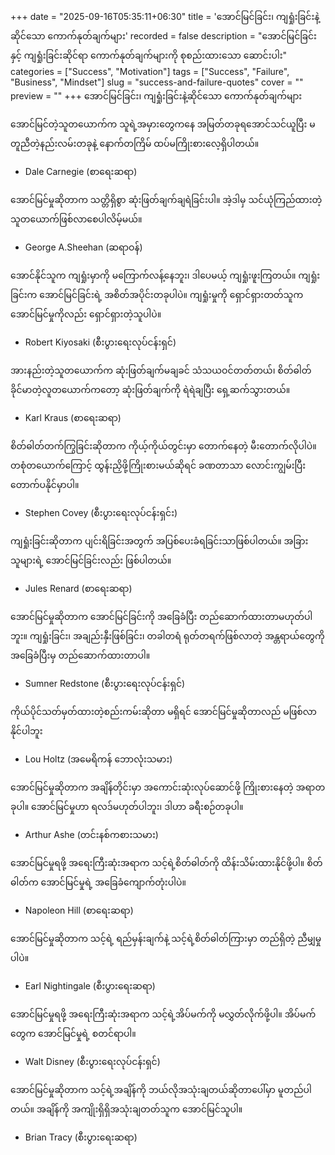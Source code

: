 +++
date = "2025-09-16T05:35:11+06:30"
title = 'အောင်မြင်ခြင်း၊ ကျရှုံးခြင်းနဲ့ဆိုင်သော ကောက်နုတ်ချက်များ'
recorded = false
description = "အောင်မြင်ခြင်းနှင့် ကျရှုံးခြင်းဆိုင်ရာ ကောက်နုတ်ချက်များကို စုစည်းထားသော ဆောင်းပါး"
categories = ["Success", "Motivation"]
tags = ["Success", "Failure", "Business", "Mindset"]
slug = "success-and-failure-quotes"
cover = ""
preview = ""
+++
အောင်မြင်ခြင်း၊ ကျရှုံးခြင်းနဲ့ဆိုင်သော ကောက်နုတ်ချက်များ

အောင်မြင်တဲ့သူတယောက်က သူရဲ့အမှားတွေကနေ အမြတ်တခုရအောင်သင်ယူပြီး မတူညီတဲ့နည်းလမ်းတခုနဲ့ နောက်တကြိမ် ထပ်မကြိုးစားလေ့ရှိပါတယ်။
- Dale Carnegie (စာရေးဆရာ)

အောင်မြင်မှုဆိုတာက သတ္တိရှိစွာ ဆုံးဖြတ်ချက်ချရဲခြင်းပါ။ အဲ့ဒါမှ သင်ယုံကြည်ထားတဲ့ သူတယောက်ဖြစ်လာစေပါလိမ့်မယ်။
- George A.Sheehan (ဆရာဝန်)

အောင်နိုင်သူက ကျရှုံးမှာကို မကြောက်လန့်နေဘူး၊ ဒါပေမယ့် ကျရှုံးဖူးကြတယ်။ ကျရှုံးခြင်းက အောင်မြင်ခြင်းရဲ့ အစိတ်အပိုင်းတခုပါပဲ။ ကျရှုံးမှုကို ရှောင်ရှားတတ်သူက အောင်မြင်မှုကိုလည်း ရှောင်ရှားတဲ့သူပါပဲ။
- Robert Kiyosaki (စီးပွားရေးလုပ်ငန်းရှင်)

အားနည်းတဲ့သူတယောက်က ဆုံးဖြတ်ချက်မချခင် သံသယဝင်တတ်တယ်၊ စိတ်ဓါတ်ခိုင်မာတဲ့လူတယောက်ကတော့ ဆုံးဖြတ်ချက်ကို ရဲရဲချပြီး ရှေ့ဆက်သွားတယ်။
- Karl Kraus (စာရေးဆရာ)

စိတ်ဓါတ်တက်ကြွခြင်းဆိုတာက ကိုယ့်ကိုယ်တွင်းမှာ တောက်နေတဲ့ မီးတောက်လိုပါပဲ။ တစုံတယောက်ကြောင့် ထွန်းညှိဖို့ကြိုးစားမယ်ဆိုရင် ခဏတာသာ လောင်းကျွမ်းပြီး တောက်ပနိုင်မှာပါ။
- Stephen Covey (စီးပွားရေးလုပ်ငန်းရှင်း)

ကျရှုံးခြင်းဆိုတာက ပျင်းရိခြင်းအတွက် အပြစ်ပေးခံရခြင်းသာဖြစ်ပါတယ်။ အခြားသူများရဲ့ အောင်မြင်ခြင်းလည်း ဖြစ်ပါတယ်။
- Jules Renard (စာရေးဆရာ)

အောင်မြင်မှုဆိုတာက အောင်မြင်ခြင်းကို အခြေခံပြီး တည်ဆောက်ထားတာမဟုတ်ပါဘူး။ ကျရှုံးခြင်း၊ အချည်းနှီးဖြစ်ခြင်း၊ တခါတရံ ရုတ်တရက်ဖြစ်လာတဲ့ အန္တရာယ်တွေကို အခြေခံပြီးမှ တည်ဆောက်ထားတာပါ။
- Sumner Redstone (စီးပွားရေးလုပ်ငန်းရှင်)

ကိုယ်ပိုင်သတ်မှတ်ထားတဲ့စည်းကမ်းဆိုတာ မရှိရင် အောင်မြင်မှုဆိုတာလည် မဖြစ်လာနိုင်ပါဘူး
- Lou Holtz (အမေရိကန် ဘောလုံးသမား)

အောင်မြင်မှုဆိုတာက အချိန်တိုင်းမှာ အကောင်းဆုံးလုပ်ဆောင်ဖို့ ကြိုးစားနေတဲ့ အရာတခုပါ။ အောင်မြင်မှုဟာ ရလဒ်မဟုတ်ပါဘူး၊ ဒါဟာ ခရီးစဉ်တခုပါ။
- Arthur Ashe (တင်းနစ်ကစားသမား)

အောင်မြင်မှုရဖို့ အရေးကြီးဆုံးအရာက သင့်ရဲ့စိတ်ဓါတ်ကို ထိန်းသိမ်းထားနိုင်ဖို့ပါ။ စိတ်ဓါတ်က အောင်မြင်မှုရဲ့ အခြေခံကျောက်တုံးပါပဲ။
- Napoleon Hill (စာရေးဆရာ)

အောင်မြင်မှုဆိုတာက သင့်ရဲ့ ရည်မှန်းချက်နဲ့ သင့်ရဲ့စိတ်ဓါတ်ကြားမှာ တည်ရှိတဲ့ ညီမျှမှုပါပဲ။
- Earl Nightingale (စီးပွားရေးဆရာ)

အောင်မြင်မှုရဖို့ အရေးကြီးဆုံးအရာက သင့်ရဲ့အိပ်မက်ကို မလွှတ်လိုက်ဖို့ပါ။ အိပ်မက်တွေက အောင်မြင်မှုရဲ့ စတင်ရာပါ။
- Walt Disney (စီးပွားရေးလုပ်ငန်းရှင်)

အောင်မြင်မှုဆိုတာက သင့်ရဲ့အချိန်ကို ဘယ်လိုအသုံးချတယ်ဆိုတာပေါ်မှာ မူတည်ပါတယ်။ အချိန်ကို အကျိုးရှိရှိအသုံးချတတ်သူက အောင်မြင်သူပါ။
- Brian Tracy (စီးပွားရေးဆရာ)